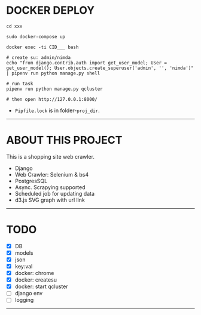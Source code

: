 
# DOCKER DEPLOY
```
cd xxx

sudo docker-compose up

docker exec -ti CID___ bash

# create su: admin/nimda
echo "from django.contrib.auth import get_user_model; User = get_user_model(); User.objects.create_superuser('admin', '', 'nimda')" | pipenv run python manage.py shell

# run task
pipenv run python manage.py qcluster

# then open http://127.0.0.1:8000/
```

- `Pipfile.lock` is in folder-`proj_dir`.

---

# ABOUT THIS PROJECT
This is a shopping site web crawler.
- Django
- Web Crawler: Selenium & bs4 
- PostgresSQL
- Async. Scrapying supported
- Scheduled job for updating data
- d3.js SVG graph with url link


---


# TODO
- [x] DB
- [x] models
- [x] json
- [x] key:val
- [x] docker: chrome
- [x] docker: createsu
- [x] docker: start qcluster
- [ ] django env
- [ ] logging

---
